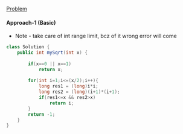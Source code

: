 [Problem](https://leetcode.com/problems/sqrtx/description/)

#### Approach-1 (Basic)

- Note - take care of int range limit, bcz of it wrong error will come

```java
class Solution {
    public int mySqrt(int x) {
        
        if(x==0 || x==1)
            return x;
        
        for(int i=1;i<=(x/2);i++){
            long res1 = (long)i*i;
            long res2 = (long)(i+1)*(i+1);
            if(res1<=x && res2>x)
                return i;
        }
        return -1;
    }
}
```
